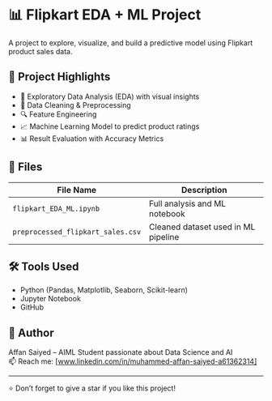 # 📊 Flipkart EDA + ML Project

A project to explore, visualize, and build a predictive model using Flipkart product sales data.

## 🚀 Project Highlights

- 📌 Exploratory Data Analysis (EDA) with visual insights
- 🧹 Data Cleaning & Preprocessing
- 🔍 Feature Engineering
- 📈 Machine Learning Model to predict product ratings
- 📊 Result Evaluation with Accuracy Metrics

## 📁 Files

| File Name | Description |
|-----------|-------------|
| `flipkart_EDA_ML.ipynb` | Full analysis and ML notebook |
| `preprocessed_flipkart_sales.csv` | Cleaned dataset used in ML pipeline |

## 🛠 Tools Used

- Python (Pandas, Matplotlib, Seaborn, Scikit-learn)
- Jupyter Notebook
- GitHub

## 📌 Author

Affan Saiyed – AIML Student passionate about Data Science and AI  
📫 Reach me: [www.linkedin.com/in/muhammed-affan-saiyed-a61362314]

---

⭐ Don’t forget to give a star if you like this project!
